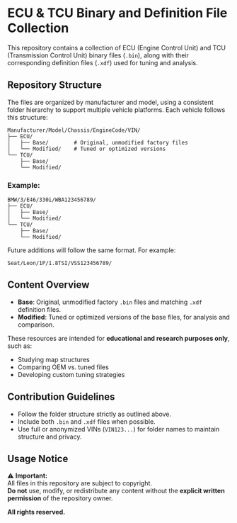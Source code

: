 # ECU & TCU Binary and Definition File Collection

This repository contains a collection of ECU (Engine Control Unit) and TCU (Transmission Control Unit) binary files (`.bin`), along with their corresponding definition files (`.xdf`) used for tuning and analysis.

## Repository Structure

The files are organized by manufacturer and model, using a consistent folder hierarchy to support multiple vehicle platforms. Each vehicle follows this structure:

```
Manufacturer/Model/Chassis/EngineCode/VIN/
├── ECU/
│   ├── Base/        # Original, unmodified factory files
│   └── Modified/    # Tuned or optimized versions
└── TCU/
    ├── Base/
    └── Modified/
```

### Example:

```
BMW/3/E46/330i/WBA123456789/
├── ECU/
│   ├── Base/
│   └── Modified/
└── TCU/
    ├── Base/
    └── Modified/
```

Future additions will follow the same format. For example:

```
Seat/Leon/1P/1.8TSI/VSS123456789/
```

## Content Overview

- **Base**: Original, unmodified factory `.bin` files and matching `.xdf` definition files.
- **Modified**: Tuned or optimized versions of the base files, for analysis and comparison.

These resources are intended for **educational and research purposes only**, such as:
- Studying map structures
- Comparing OEM vs. tuned files
- Developing custom tuning strategies

## Contribution Guidelines

- Follow the folder structure strictly as outlined above.
- Include both `.bin` and `.xdf` files when possible.
- Use full or anonymized VINs (`VIN123...`) for folder names to maintain structure and privacy.

## Usage Notice

⚠️ **Important:**  
All files in this repository are subject to copyright.  
**Do not** use, modify, or redistribute any content without the **explicit written permission** of the repository owner.

**All rights reserved.**
